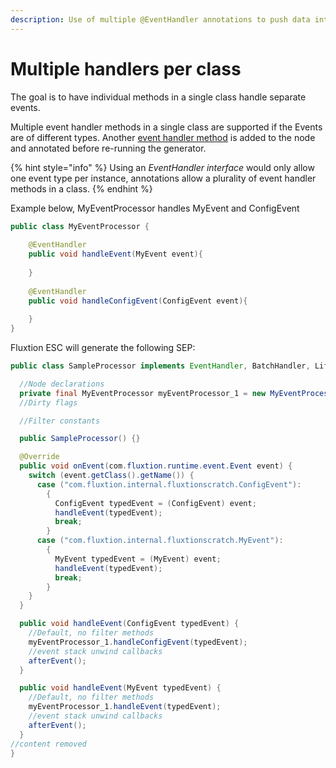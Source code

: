 ```yaml
---
description: Use of multiple @EventHandler annotations to push data into a SEP
---
```


# Multiple handlers per class

The goal is to have individual methods in a single class handle separate events.

Multiple event handler methods in a single class are supported if the Events are of different types. Another [event handler method](./) is added to the node and annotated before re-running the generator. 

{% hint style="info" %}
Using an _EventHandler interface_ would only allow one event type per instance, annotations allow a plurality of event handler methods in a class. 
{% endhint %}

Example below, MyEventProcessor handles MyEvent and ConfigEvent

```java
public class MyEventProcessor {
    
    @EventHandler
    public void handleEvent(MyEvent event){
        
    }
    
    @EventHandler
    public void handleConfigEvent(ConfigEvent event){
        
    }
}
```

 Fluxtion ESC will generate the following SEP:

```java
public class SampleProcessor implements EventHandler, BatchHandler, Lifecycle {

  //Node declarations
  private final MyEventProcessor myEventProcessor_1 = new MyEventProcessor();
  //Dirty flags

  //Filter constants

  public SampleProcessor() {}

  @Override
  public void onEvent(com.fluxtion.runtime.event.Event event) {
    switch (event.getClass().getName()) {
      case ("com.fluxtion.internal.fluxtionscratch.ConfigEvent"):
        {
          ConfigEvent typedEvent = (ConfigEvent) event;
          handleEvent(typedEvent);
          break;
        }
      case ("com.fluxtion.internal.fluxtionscratch.MyEvent"):
        {
          MyEvent typedEvent = (MyEvent) event;
          handleEvent(typedEvent);
          break;
        }
    }
  }

  public void handleEvent(ConfigEvent typedEvent) {
    //Default, no filter methods
    myEventProcessor_1.handleConfigEvent(typedEvent);
    //event stack unwind callbacks
    afterEvent();
  }

  public void handleEvent(MyEvent typedEvent) {
    //Default, no filter methods
    myEventProcessor_1.handleEvent(typedEvent);
    //event stack unwind callbacks
    afterEvent();
  }
//content removed
}
```

